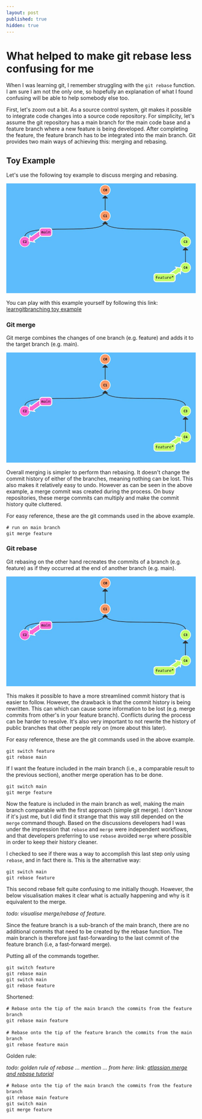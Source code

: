 ```yaml
---
layout: post
published: true
hidden: true
---
```


# What helped to make git rebase less confusing for me

When I was learning git, I remember struggling with the `git rebase` function.
I am sure I am not the only one, so hopefully an explanation of what I found confusing will be able to help somebody else too.

First, let's zoom out a bit. As a source control system, git makes it possible to integrate code changes into a source code repository. For simplicity, let's assume the git repository has a main branch for the main code base and a feature branch where a new feature is being developed. After completing the feature, the feature branch has to be integrated into the main branch. Git provides two main ways of achieving this: merging and rebasing. 

## Toy Example

Let's use the following toy example to discuss merging and rebasing. 

![](https://github.com/Overlytic/overlytic.github.io/blob/master/images/git-merge-rebase-v0.JPG?raw=true)

You can play with this example yourself by following this link: [learngitbranching toy example](https://learngitbranching.js.org/?NODEMO&command=importTreeNow%20%7B%22branches%22%3A%7B%22main%22%3A%7B%22remoteTrackingBranchID%22%3Anull%2C%22remote%22%3Afalse%2C%22target%22%3A%22C2%22%2C%22id%22%3A%22main%22%2C%22type%22%3A%22branch%22%7D%2C%22feature%22%3A%7B%22remoteTrackingBranchID%22%3Anull%2C%22remote%22%3Afalse%2C%22target%22%3A%22C4%22%2C%22id%22%3A%22feature%22%2C%22type%22%3A%22branch%22%7D%7D%2C%22commits%22%3A%7B%22C0%22%3A%7B%22type%22%3A%22commit%22%2C%22parents%22%3A%5B%5D%2C%22author%22%3A%22Peter%20Cottle%22%2C%22createTime%22%3A%22Mon%20Nov%2005%202012%2000%3A56%3A47%20GMT-0800%20%28PST%29%22%2C%22commitMessage%22%3A%22Quick%20Commit.%20Go%20Bears%21%22%2C%22id%22%3A%22C0%22%2C%22rootCommit%22%3Atrue%7D%2C%22C1%22%3A%7B%22type%22%3A%22commit%22%2C%22parents%22%3A%5B%22C0%22%5D%2C%22author%22%3A%22Peter%20Cottle%22%2C%22createTime%22%3A%22Mon%20Nov%2005%202012%2000%3A56%3A47%20GMT-0800%20%28PST%29%22%2C%22commitMessage%22%3A%22Quick%20Commit.%20Go%20Bears%21%22%2C%22id%22%3A%22C1%22%7D%2C%22C2%22%3A%7B%22type%22%3A%22commit%22%2C%22parents%22%3A%5B%22C1%22%5D%2C%22author%22%3A%22Peter%20Cottle%22%2C%22createTime%22%3A%22Wed%20Jul%2005%202023%2023%3A04%3A55%20GMT+0200%20%28South%20Africa%20Standard%20Time%29%22%2C%22commitMessage%22%3A%22Quick%20commit.%20Go%20Bears%21%22%2C%22id%22%3A%22C2%22%7D%2C%22C3%22%3A%7B%22type%22%3A%22commit%22%2C%22parents%22%3A%5B%22C1%22%5D%2C%22author%22%3A%22Peter%20Cottle%22%2C%22createTime%22%3A%22Wed%20Jul%2005%202023%2023%3A04%3A58%20GMT+0200%20%28South%20Africa%20Standard%20Time%29%22%2C%22commitMessage%22%3A%22Quick%20commit.%20Go%20Bears%21%22%2C%22id%22%3A%22C3%22%7D%2C%22C4%22%3A%7B%22type%22%3A%22commit%22%2C%22parents%22%3A%5B%22C3%22%5D%2C%22author%22%3A%22Peter%20Cottle%22%2C%22createTime%22%3A%22Wed%20Jul%2005%202023%2023%3A04%3A59%20GMT+0200%20%28South%20Africa%20Standard%20Time%29%22%2C%22commitMessage%22%3A%22Quick%20commit.%20Go%20Bears%21%22%2C%22id%22%3A%22C4%22%7D%7D%2C%22tags%22%3A%7B%7D%2C%22HEAD%22%3A%7B%22id%22%3A%22HEAD%22%2C%22target%22%3A%22main%22%2C%22type%22%3A%22general%20ref%22%7D%7D)

### Git merge

Git merge combines the changes of one branch (e.g. feature) and adds it to the target branch (e.g. main). 

![](https://github.com/Overlytic/overlytic.github.io/blob/master/images/git-merge-rebase-v0.JPG?raw=true)

Overall merging is simpler to perform than rebasing. It doesn't change the commit history of either of the branches, meaning nothing can be lost. This also makes it relatively easy to undo. However as can be seen in the above example, a merge commit was created during the process. On busy repositories, these merge commits can multiply and make the commit history quite cluttered.

For easy reference, these are the git commands used in the above example.

```
# run on main branch
git merge feature
```

### Git rebase

Git rebasing on the other hand recreates the commits of a branch (e.g. feature) as if they occurred at the end of another branch (e.g. main).

![](https://github.com/Overlytic/overlytic.github.io/blob/master/images/git-merge-rebase-v0.JPG?raw=true)

This makes it possible to have a more streamlined commit history that is easier to follow. However, the drawback is that the commit history is being rewritten. This can  which can cause some information to be lost (e.g. merge commits from other's  in your feature branch).  Conflicts during the process can be harder to resolve. It's also very important to not rewrite the history of public branches that other people rely on (more about this later).

For easy reference, these are the git commands used in the above example.

```
git switch feature
git rebase main
```

If I want the feature included in the main branch (i.e., a comparable result to the previous section), another merge operation has to be done. 

```
git switch main
git merge feature
```

Now the feature is included in the main branch as well, making the main branch comparable with the first approach (simple git merge). I don't know if it's just me, but I did find it strange that this way still depended on the `merge` command though. Based on the discussions developers had I was under the impression that `rebase` and `merge` were independent workflows, and that developers preferring to use `rebase` avoided `merge` where possible in order to keep their history cleaner.

I checked to see if there was a way to accomplish this last step only using `rebase`, and in fact there is. This is the alternative way:

```
git switch main
git rebase feature
```

This second rebase felt quite confusing to me initially though. However, the below visualisation makes it clear what is actually happening and why is it equivalent to the merge.  

*todo: visualise merge/rebase of feature.*

Since the feature branch is a sub-branch of the main branch, there are no additional commits that need to be created by the rebase function. The main branch is therefore just fast-forwarding to the last commit of the feature branch (i.e, a fast-forward merge).

Putting all of the commands together. 

```
git switch feature
git rebase main
git switch main
git rebase feature
```

Shortened:
```
# Rebase onto the tip of the main branch the commits from the feature branch
git rebase main feature

# Rebase onto the tip of the feature branch the commits from the main branch
git rebase feature main
```

Golden rule:

*todo: golden rule of rebase ... mention ... from here:* 
*link: [atlassian merge and rebase tutorial](https://www.atlassian.com/git/tutorials/merging-vs-rebasing)*

```
# Rebase onto the tip of the main branch the commits from the feature branch
git rebase main feature
git switch main
git merge feature
```
